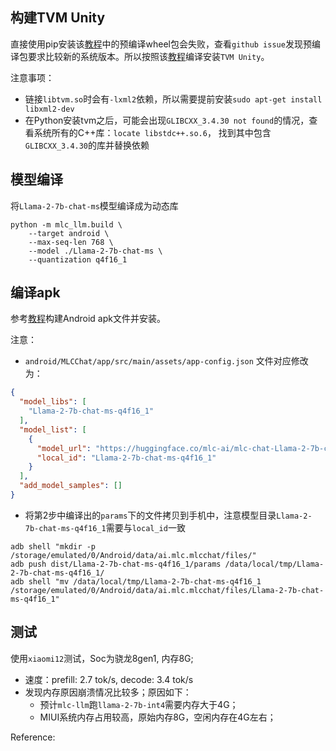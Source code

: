 
## 构建TVM Unity

直接使用pip安装该[教程](https://llm.mlc.ai/docs/install/tvm.html#tvm-unity-prebuilt-package)中的预编译wheel包会失败，查看`github issue`发现预编译包要求比较新的系统版本。所以按照该[教程](https://llm.mlc.ai/docs/install/tvm.html#tvm-unity-build-from-source)编译安装`TVM Unity`。

注意事项：

-   链接`libtvm.so`时会有`-lxml2`依赖，所以需要提前安装`sudo apt-get install libxml2-dev`
-   在Python安装tvm之后，可能会出现`GLIBCXX_3.4.30 not found`的情况，查看系统所有的C++库：`locate libstdc++.so.6`， 找到其中包含`GLIBCXX_3.4.30`的库并替换依赖

## 模型编译

将`Llama-2-7b-chat-ms`模型编译成为动态库

```shell
python -m mlc_llm.build \
    --target android \
    --max-seq-len 768 \
    --model ./Llama-2-7b-chat-ms \
    --quantization q4f16_1
```

## 编译apk

参考[教程](https://llm.mlc.ai/docs/deploy/android.html)构建Android apk文件并安装。

注意：

-   `android/MLCChat/app/src/main/assets/app-config.json` 文件对应修改为：

```json
{
  "model_libs": [
    "Llama-2-7b-chat-ms-q4f16_1"
  ],
  "model_list": [
    {
      "model_url": "https://huggingface.co/mlc-ai/mlc-chat-Llama-2-7b-chat-hf-q4f16_1/",
      "local_id": "Llama-2-7b-chat-ms-q4f16_1"
    }
  ],
  "add_model_samples": []
}
```

-   将第2步中编译出的`params`下的文件拷贝到手机中，注意模型目录`Llama-2-7b-chat-ms-q4f16_1`需要与`local_id`一致

```shell
adb shell "mkdir -p /storage/emulated/0/Android/data/ai.mlc.mlcchat/files/"
adb push dist/Llama-2-7b-chat-ms-q4f16_1/params /data/local/tmp/Llama-2-7b-chat-ms-q4f16_1/
adb shell "mv /data/local/tmp/Llama-2-7b-chat-ms-q4f16_1 /storage/emulated/0/Android/data/ai.mlc.mlcchat/files/Llama-2-7b-chat-ms-q4f16_1"
```

## 测试

使用`xiaomi12`测试，Soc为骁龙8gen1, 内存8G;

-   速度：prefill: 2.7 tok/s, decode: 3.4 tok/s
-   发现内存原因崩溃情况比较多；原因如下：
    -   预计`mlc-llm`跑`llama-2-7b-int4`需要内存大于4G；
    -   MIUI系统内存占用较高，原始内存8G，空闲内存在4G左右；



Reference:

